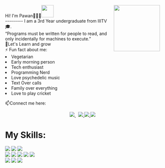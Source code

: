  <img align ="right" src = "https://i.imgur.com/w4pKOQi.jpg" width="150" height="150">
Hi! I'm Pawan👨‍💻👋<img src="https://tenor.com/view/waving-wave-hand-emoji-gif-10897308" width="40" height="40" /><br />
---------
I am a 3rd Year undergraduate from IIITV 🎓.<br>
“Programs must be written for people to read, and only incidentally for machines to execute.” <br />
👨‍Let's Learn and grow<br />
⚡ Fun fact about me: 
<li> Vegetarian </li>
<li> Early morning person </li> 
<li> Tech enthusiast </li>
<li> Programming Nerd </li>
<li> Love psychedelic music</li>
<li> Text Over calls </li> 
<li> Family over everything</li>
<li> Love to play cricket</li>
</ul>

 📫Connect me here:<br />
 
<p align="center">
  <a href="https://www.linkedin.com/in/akanksha-raghav-386938188/">
    <img src="https://img.shields.io/badge/Pawan-Solanki-386938188?style=flat&logo=linkedin">
  </a> &nbsp; 
  <a href="https://twitter.com/p_one_16_key">
    <img src="https://img.shields.io/badge/@Pawan Solanki-30302f?style=flat&logo=twitter">
  </a>
 <a href="https://www.instagram.com/p_one_16_key/">
    <img src="https://img.shields.io/badge/Pawan Solanki-30302f?style=flat&logo=instagram">
    <a href="mailto:pksaug2529@gmail.com">
      <img src="https://img.shields.io/badge/Pawan Solanki-30302f?style=flat&logo=Gmail">

  </a>

  <h1> My Skills: </h1>
  <img src="https://img.shields.io/badge/Java-30302f?style=flat&logo=java"> <img src="https://img.shields.io/badge/c--lang-30302f?style=flat&logo=c">
    <img src="https://img.shields.io/badge/python-30302f?style=flat&logo=python">
<br>
  <img src="https://img.shields.io/badge/HTML5-30302f?style=flat&logo=HTML5">
    <img src="https://img.shields.io/badge/CSS3-30302f?style=flat&logo=CSS3">
    <img src="https://img.shields.io/badge/Bootstrap-30302f?style=flat&logo=Bootstrap">

  <img src="https://img.shields.io/badge/JavaScript-30302f?style=flat&logo=javascript"> 
    <img src="https://img.shields.io/badge/Sass-30302f?style=flat&logo=sass">

  <br>
    <img src="https://img.shields.io/badge/MySql-30302f?style=flat&logo=Mysql">
      <img src="https://img.shields.io/badge/git-30302f?style=flat&logo=git">
      <img src="https://img.shields.io/badge/Github-30302f?style=flat&logo=github">

</p>



 
